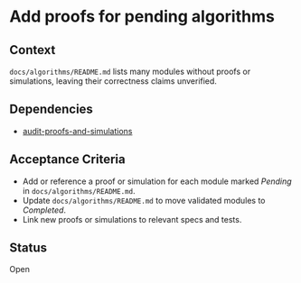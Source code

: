 # Add proofs for pending algorithms

## Context
`docs/algorithms/README.md` lists many modules without proofs or simulations,
leaving their correctness claims unverified.

## Dependencies
- [audit-proofs-and-simulations](archive/audit-proofs-and-simulations.md)

## Acceptance Criteria
- Add or reference a proof or simulation for each module marked *Pending* in
  `docs/algorithms/README.md`.
- Update `docs/algorithms/README.md` to move validated modules to *Completed*.
- Link new proofs or simulations to relevant specs and tests.

## Status
Open
